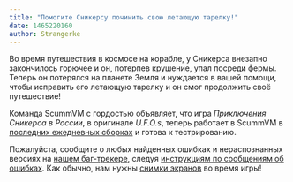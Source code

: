 ```yaml
---
title: "Помогите Сникерсу починить свою летающую тарелку!"
date: 1465220160
author: Strangerke
---
```


Во время путешествия в космосе на корабле, у Сникерса внезапно закончилось горючее и он, потерпев крушение, упал посреди фермы. Теперь он потерялся на планете Земля и нуждается в вашей помощи, чтобы исправить его летающую тарелку и он смог продолжить своё путешествие!

Команда ScummVM с гордостью объявляет, что игра *Приключения Сникерса в России*, в оригинале *U.F.O.s*, теперь работает в ScummVM в [последних ежедневных сборках](/downloads/#daily) и готова к тестрированию.

Пожалуйста, сообщите о любых найденных ошибках и нераспознанных версиях на [нашем баг-трекере](http://bugs.scummvm.org/), следуя [инструкциям по сообщениям об ошибках](/faq/#question.report-bugs). Как обычно, нам нужны [снимки экранов](http://wiki.scummvm.org/index.php/Screenshots) во время игры!
